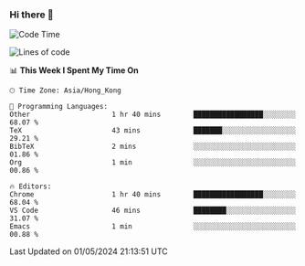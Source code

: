 ### Hi there 👋

<!--
**nicehiro/nicehiro** is a ✨ _special_ ✨ repository because its `README.md` (this file) appears on your GitHub profile.

Here are some ideas to get you started:

- 🔭 I’m currently working on ...
- 🌱 I’m currently learning ...
- 👯 I’m looking to collaborate on ...
- 🤔 I’m looking for help with ...
- 💬 Ask me about ...
- 📫 How to reach me: ...
- 😄 Pronouns: ...
- ⚡ Fun fact: ...
-->

<!--START_SECTION:waka-->
![Code Time](http://img.shields.io/badge/Code%20Time-320%20hrs%202%20mins-blue)

![Lines of code](https://img.shields.io/badge/From%20Hello%20World%20I%27ve%20Written-2.6%20million%20lines%20of%20code-blue)

📊 **This Week I Spent My Time On** 

```text
🕑︎ Time Zone: Asia/Hong_Kong

💬 Programming Languages: 
Other                    1 hr 40 mins        █████████████████░░░░░░░░   68.07 % 
TeX                      43 mins             ███████░░░░░░░░░░░░░░░░░░   29.21 % 
BibTeX                   2 mins              ░░░░░░░░░░░░░░░░░░░░░░░░░   01.86 % 
Org                      1 min               ░░░░░░░░░░░░░░░░░░░░░░░░░   00.86 % 

🔥 Editors: 
Chrome                   1 hr 40 mins        █████████████████░░░░░░░░   68.04 % 
VS Code                  46 mins             ████████░░░░░░░░░░░░░░░░░   31.07 % 
Emacs                    1 min               ░░░░░░░░░░░░░░░░░░░░░░░░░   00.88 % 
```


 Last Updated on 01/05/2024 21:13:51 UTC
<!--END_SECTION:waka-->
